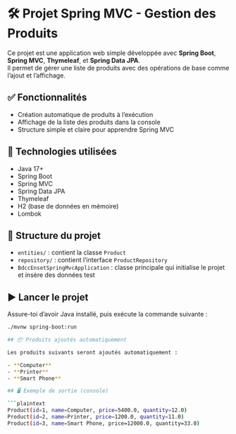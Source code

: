 # 🛠️ Projet Spring MVC - Gestion des Produits

Ce projet est une application web simple développée avec **Spring Boot**, **Spring MVC**, **Thymeleaf**, et **Spring Data JPA**.  
Il permet de gérer une liste de produits avec des opérations de base comme l’ajout et l’affichage.

## ✅ Fonctionnalités

- Création automatique de produits à l’exécution
- Affichage de la liste des produits dans la console
- Structure simple et claire pour apprendre Spring MVC

## 🧱 Technologies utilisées

- Java 17+
- Spring Boot
- Spring MVC
- Spring Data JPA
- Thymeleaf
- H2 (base de données en mémoire)
- Lombok

## 📁 Structure du projet

- `entities/` : contient la classe `Product`
- `repository/` : contient l’interface `ProductRepository`
- `BdccEnsetSpringMvcApplication` : classe principale qui initialise le projet et insère des données test

## ▶️ Lancer le projet

Assure-toi d’avoir Java installé, puis exécute la commande suivante :

```bash
./mvnw spring-boot:run

## 📦 Produits ajoutés automatiquement

Les produits suivants seront ajoutés automatiquement :

- **Computer**
- **Printer**
- **Smart Phone**

## 🖥️ Exemple de sortie (console)

```plaintext
Product(id=1, name=Computer, price=5400.0, quantity=12.0)
Product(id=2, name=Printer, price=1200.0, quantity=11.0)
Product(id=3, name=Smart Phone, price=12000.0, quantity=33.0)
